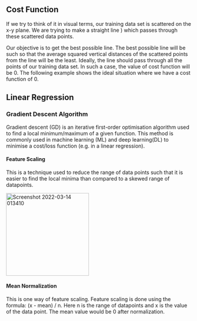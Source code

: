 ## Cost Function
If we try to think of it in visual terms, our training data set is scattered on the x-y plane. We are trying to make a straight line ) which passes through these scattered data points. 

Our objective is to get the best possible line. The best possible line will be such so that the average squared vertical distances of the scattered points from the line will be the least. Ideally, the line should pass through all the points of our training data set. In such a case, the value of cost function will be 0. The following example shows the ideal situation where we have a cost function of 0. 

## Linear Regression

### Gradient Descent Algorithm
Gradient descent (GD) is an iterative first-order optimisation algorithm used to find a local minimum/maximum of a given function. This method is commonly used in machine learning (ML) and deep learning(DL) to minimise a cost/loss function (e.g. in a linear regression).

#### Feature Scaling
This is a technique used to reduce the range of data points such that it is easier to find the local minima than compared to a skewed range of datapoints.

<img width="225" alt="Screenshot 2022-03-14 013410" src="https://user-images.githubusercontent.com/68287058/158111617-3f3702a0-b314-4e5e-8bef-cd4fd3dd87f7.png">

#### Mean Normalization
This is one way of feature scaling. Feature scaling is done using the formula: (x - mean) / n. Here n is the range of datapoints and x is the value of the data point.
The mean value would be 0 after normalization.

